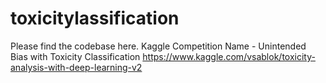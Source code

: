 # toxicitylassification

Please find the codebase here. 
Kaggle Competition Name - Unintended Bias with Toxicity Classification 
https://www.kaggle.com/vsablok/toxicity-analysis-with-deep-learning-v2
